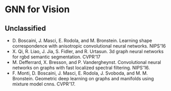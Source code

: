 # GNN for Vision

## Unclassified
- D. Boscaini, J. Masci, E. Rodola, and M. Bronstein. Learning shape correspondence with anisotropic convolutional neural networks. NIPS'16
- X. Qi, R. Liao, J. Jia, S. Fidler, and R. Urtasun. 3d graph neural networks for rgbd semantic segmentation. CVPR'17
- M. Defferrard, X. Bresson, and P. Vandergheynst. Convolutional neural networks on graphs with fast localized spectral filtering. NIPS'16.
- F. Monti, D. Boscaini, J. Masci, E. Rodola, J. Svoboda, and M. M. Bronstein. Geometric deep learning on graphs and manifolds using mixture model cnns. CVPR'17.
